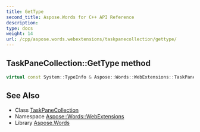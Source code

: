 ```yaml
---
title: GetType
second_title: Aspose.Words for C++ API Reference
description: 
type: docs
weight: 14
url: /cpp/aspose.words.webextensions/taskpanecollection/gettype/
---
```

## TaskPaneCollection::GetType method




```cpp
virtual const System::TypeInfo & Aspose::Words::WebExtensions::TaskPaneCollection::GetType() const override
```

## See Also

* Class [TaskPaneCollection](../)
* Namespace [Aspose::Words::WebExtensions](../../)
* Library [Aspose.Words](../../../)
